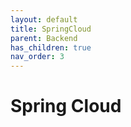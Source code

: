 ```yaml
---
layout: default
title: SpringCloud
parent: Backend
has_children: true
nav_order: 3
---
```


# Spring Cloud
